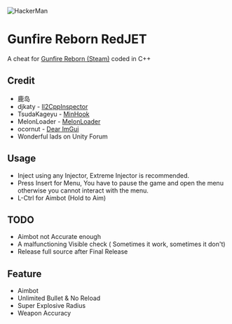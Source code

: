 ![HackerMan](https://cdn.cloudflare.steamstatic.com/steamcommunity/public/images/clans/37691618/3e4d75802375b12f9c90abf9129f3fd3579926a3.gif)

# Gunfire Reborn RedJET
A cheat for [Gunfire Reborn (Steam)](https://store.steampowered.com/app/1217060/Gunfire_Reborn/) coded in C++

## Credit
 - 鹿岛
 - djkaty 	-  [Il2CppInspector](https://github.com/djkaty/Il2CppInspector)
 - TsudaKageyu 	- [MinHook](https://github.com/TsudaKageyu/minhook)
 - MelonLoader - [MelonLoader](https://melonwiki.xyz/)
 - ocornut - [Dear ImGui](https://github.com/ocornut/imgui)
 - Wonderful lads on Unity Forum
 
## Usage
- Inject using any Injector, Extreme Injector is recommended.
- Press Insert for Menu, You have to pause the game and open the menu otherwise you cannot interact with the menu.
- L-Ctrl for Aimbot (Hold to Aim)

## TODO
- Aimbot not Accurate enough
- A malfunctioning Visible check ( Sometimes it work, sometimes it don't)
- Release full source after Final Release

## Feature
- Aimbot
- Unlimited Bullet & No Reload
- Super Explosive Radius
- Weapon Accuracy
